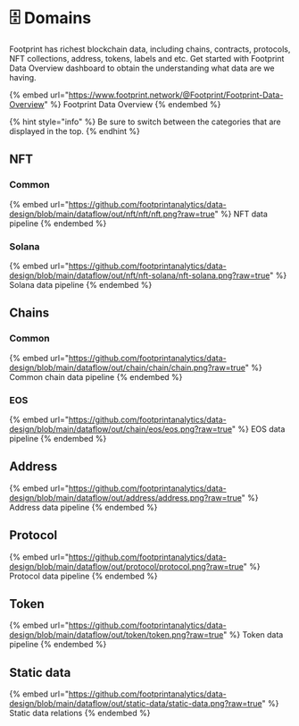 # 🗄 Domains

Footprint has richest blockchain data, including chains, contracts, protocols, NFT collections, address, tokens, labels and etc. Get started with Footprint Data Overview dashboard to obtain the understanding what data are we having.&#x20;

{% embed url="https://www.footprint.network/@Footprint/Footprint-Data-Overview" %}
Footprint Data Overview
{% endembed %}

{% hint style="info" %}
Be sure to switch between the categories that are displayed in the top.
{% endhint %}

## NFT

### Common

{% embed url="https://github.com/footprintanalytics/data-design/blob/main/dataflow/out/nft/nft/nft.png?raw=true" %}
NFT data pipeline
{% endembed %}

### Solana

{% embed url="https://github.com/footprintanalytics/data-design/blob/main/dataflow/out/nft/nft-solana/nft-solana.png?raw=true" %}
Solana data pipeline
{% endembed %}

## Chains

### Common

{% embed url="https://github.com/footprintanalytics/data-design/blob/main/dataflow/out/chain/chain/chain.png?raw=true" %}
Common chain data pipeline
{% endembed %}

### EOS

{% embed url="https://github.com/footprintanalytics/data-design/blob/main/dataflow/out/chain/eos/eos.png?raw=true" %}
EOS data pipeline
{% endembed %}

## Address

{% embed url="https://github.com/footprintanalytics/data-design/blob/main/dataflow/out/address/address.png?raw=true" %}
Address data pipeline
{% endembed %}

## Protocol

{% embed url="https://github.com/footprintanalytics/data-design/blob/main/dataflow/out/protocol/protocol.png?raw=true" %}
Protocol data pipeline
{% endembed %}

## Token

{% embed url="https://github.com/footprintanalytics/data-design/blob/main/dataflow/out/token/token.png?raw=true" %}
Token data pipeline
{% endembed %}

## Static data

{% embed url="https://github.com/footprintanalytics/data-design/blob/main/dataflow/out/static-data/static-data.png?raw=true" %}
Static data relations
{% endembed %}
